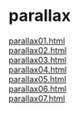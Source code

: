 # parallax

<a href="https://suzy-suzy.github.io/parallax/parallax01.html">parallax01.html</a><br>
<a href="https://suzy-suzy.github.io/parallax/parallax02.html">parallax02.html</a><br>
<a href="https://suzy-suzy.github.io/parallax/parallax03.html">parallax03.html</a><br>
<a href="https://suzy-suzy.github.io/parallax/parallax04.html">parallax04.html</a><br>
<a href="https://suzy-suzy.github.io/parallax/parallax05.html">parallax05.html</a><br>
<a href="https://suzy-suzy.github.io/parallax/parallax06.html">parallax06.html</a><br>
<a href="https://suzy-suzy.github.io/parallax/parallax07.html">parallax07.html</a><br>

